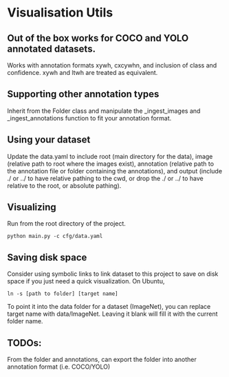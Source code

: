 # Visualisation Utils

## Out of the box works for COCO and YOLO annotated datasets. 
Works with annotation formats xywh, cxcywhn, and inclusion of class and confidence. xywh and ltwh are treated as equivalent.

## Supporting other annotation types
Inherit from the Folder class and manipulate the _ingest_images and _ingest_annotations function to fit your annotation format.

## Using your dataset
Update the data.yaml to include root (main directory for the data), image (relative path to root where the images exist), annotation (relative path to the annotation file or folder containing the annotations), and output (include ./ or ../ to have relative pathing to the cwd, or drop the ./ or ../ to have relative to the root, or absolute pathing).

## Visualizing

Run from the root directory of the project.

```
python main.py -c cfg/data.yaml
```

## Saving disk space
Consider using symbolic links to link dataset to this project to save on disk space if you just need a quick visualization. On Ubuntu, 

```
ln -s [path to folder] [target name]
```

To point it into the data folder for a dataset (ImageNet), you can replace target name with data/ImageNet. Leaving it blank will fill it with the current folder name.

## TODOs:
From the folder and annotations, can export the folder into another annotation format (i.e. COCO/YOLO)
